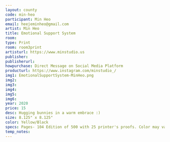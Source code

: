 ```yaml
---
layout: county 
code: min-heo
participant: Min Heo
email: heejeminheo@gmail.com
artist: Min Heo
title: Emotional Support System
room: 
type: Print
room: room3print
artisturl: https://www.minstudio.us
publisher: 
publisherurl: 
howpurchase: Direct Message on Social Media Platform
producturl: https://www.instagram.com/minstudio_/
img1: EmotionalSupportSystem-MinHeo.png
img2: 
img3: 
img4: 
img5: 
img6: 
year: 2020
price: 15
desc: Hugging bunnies in a warm embrace :) 
size: 8.125" x 8.125"
color: Yellow/Black
specs: Pages- 104 Edition of 500 with 25 printer's proofs. Color may vary depending on screen.
temp_notes: 
---
```

